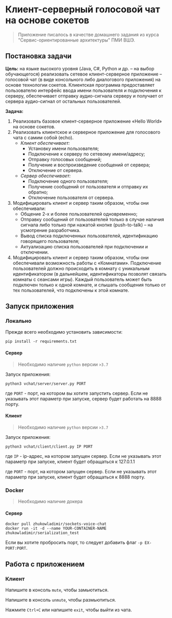 # Клиент-серверный голосовой чат на основе сокетов

> Приложение писалось в качестве домашнего задания из курса "Сервис-ориентированные архитектуры" ПМИ ВШЭ.

## Постановка задачи

**Цель:** на языке высокого уровня (Java, C#, Python и др. – на выбор обучающегося) реализовать сетевое клиент-серверное приложение – голосовой чат (в виде консольного либо диалогового приложения) на основе технологии сокетов. Клиентская программа предоставляет пользователю интерфейс ввода имени пользователя и подключения к серверу, обеспечивает отправку аудио-сигнала серверу и получает от сервера аудио-сигнал от остальных пользователей.

**Задача:**
1. Реализовать базовое клиент-серверное приложение «Hello World» на основе сокетов.
2. Реализовать клиентское и серверное приложение для голосового чата с самим собой (echo). <br>
   - *Клиент обеспечивает:*
      -  Установку имени пользователя;
      -  Подключение к серверу по сетевому имени/адресу;
      -  Отправку голосовых сообщений;
      -  Получение и воспроизведение сообщений от сервера;
      -  Отключение от сервера. <br>
   - *Сервер обеспечивает:*
      -  Подключение одного пользователя;
      -  Получение сообщений от пользователя и отправку их обратно;
      -  Отключение пользователя от сервера.
3. Модифицировать клиент и сервер таким образом, чтобы они обеспечивали:
   - Общение 2-х и более пользователей одновременно;
   - Отправку сообщений от пользователей только в случае наличия сигнала либо только при нажатой кнопке (push-to-talk) – на усмотрение разработчика.
   - Вывод списка подключенных пользователей, идентификацию говорящего пользователя;
   - Актуализацию списка пользователей при подключении и отключении.
4. Модифицировать клиент и сервер таким образом, чтобы они обеспечивали возможность работы с «Комнатами». Подключение пользователей должно происходить в комнату с уникальным идентификатором (в дальнейшем, идентификаторы позволят связать комнаты с сеансами игры). Каждый пользователь может быть подключен только к одной комнате, и слышать сообщения только от тех пользователей, что подключены к этой комнате.

## Запуск приложения

### Локально

Прежде всего необходимо установить зависимости:
```
pip install -r requirements.txt
```

#### Сервер
> Необходимо наличие `python` версии `>3.7`

Запуск приложения:
```
python3 vchat/server/server.py PORT
```
где `PORT` - порт, на котором вы хотите запустить сервер. Если не указывать этот параметр при запуске, сервер будет работать на 8888 порту.

#### Клиент
> Необходимо наличие `python` версии `>3.7`

Запуск приложения:
```
python3 vchat/client/client.py IP PORT
```
где `IP` - ip-адрес, на котором запущен сервер. Если не указывать этот параметр при запуске, клиент будет обращаться к 127.0.1.1

где `PORT` - порт, на котором запущен сервер. Если не указывать этот параметр при запуске, клиент будет обращаться к 8888 порту.

### Docker
> Необходимо наличие докера

#### Сервер
```
docker pull zhukowladimir/sockets-voice-chat
docker run -it -d --name YOUR-CONTAINER-NAME zhukowladimir/serialization_test
```
Если вы хотите пробросить порт, то следует добавить флаг `-p EX-PORT:PORT`.

## Работа с приложением

### Клиент

Напишите в консоль `mute`, чтобы замьютиться.

Напишите в консоль `unmute`, чтобы размьютиться.

Нажмите `Ctrl+C` или напишите `exit`, чтобы выйти из чата.


